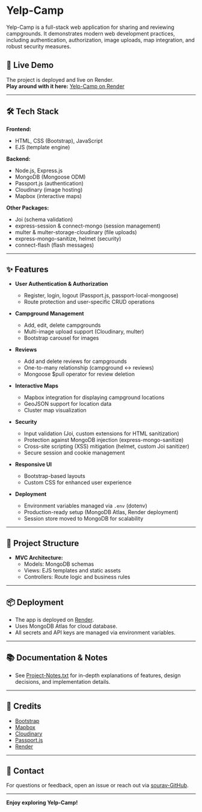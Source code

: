 # Yelp-Camp

Yelp-Camp is a full-stack web application for sharing and reviewing campgrounds. It demonstrates modern web development practices, including authentication, authorization, image uploads, map integration, and robust security measures.

## 🚀 Live Demo

The project is deployed and live on Render.  
**Play around with it here:** [Yelp-Camp on Render](https://yelp-camp-lhb8.onrender.com)

---

## 🛠 Tech Stack

**Frontend:**

- HTML, CSS (Bootstrap), JavaScript
- EJS (template engine)

**Backend:**

- Node.js, Express.js
- MongoDB (Mongoose ODM)
- Passport.js (authentication)
- Cloudinary (image hosting)
- Mapbox (interactive maps)

**Other Packages:**

- Joi (schema validation)
- express-session & connect-mongo (session management)
- multer & multer-storage-cloudinary (file uploads)
- express-mongo-sanitize, helmet (security)
- connect-flash (flash messages)

---

## ✨ Features

- **User Authentication & Authorization**

  - Register, login, logout (Passport.js, passport-local-mongoose)
  - Route protection and user-specific CRUD operations

- **Campground Management**

  - Add, edit, delete campgrounds
  - Multi-image upload support (Cloudinary, multer)
  - Bootstrap carousel for images

- **Reviews**

  - Add and delete reviews for campgrounds
  - One-to-many relationship (campground ↔ reviews)
  - Mongoose $pull operator for review deletion

- **Interactive Maps**

  - Mapbox integration for displaying campground locations
  - GeoJSON support for location data
  - Cluster map visualization

- **Security**

  - Input validation (Joi, custom extensions for HTML sanitization)
  - Protection against MongoDB injection (express-mongo-sanitize)
  - Cross-site scripting (XSS) mitigation (helmet, custom Joi sanitizer)
  - Secure session and cookie management

- **Responsive UI**

  - Bootstrap-based layouts
  - Custom CSS for enhanced user experience

- **Deployment**
  - Environment variables managed via `.env` (dotenv)
  - Production-ready setup (MongoDB Atlas, Render deployment)
  - Session store moved to MongoDB for scalability

---

## 📂 Project Structure

- **MVC Architecture:**
  - Models: MongoDB schemas
  - Views: EJS templates and static assets
  - Controllers: Route logic and business rules


---

## 📦 Deployment

- The app is deployed on [Render](https://render.com/).
- Uses MongoDB Atlas for cloud database.
- All secrets and API keys are managed via environment variables.

---

## 📚 Documentation & Notes

- See [Project-Notes.txt](Project-Notes.txt) for in-depth explanations of features, design decisions, and implementation details.

---

## 🙏 Credits

- [Bootstrap](https://getbootstrap.com/)
- [Mapbox](https://www.mapbox.com/)
- [Cloudinary](https://cloudinary.com/)
- [Passport.js](http://www.passportjs.org/)
- [Render](https://render.com/)

---

## 📧 Contact

For questions or feedback, open an issue or reach out via [sourav-GitHub](https://github.com/viteesourav).

---

**Enjoy exploring Yelp-Camp!**
